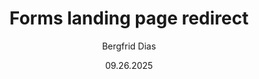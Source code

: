 ﻿---
title: Forms landing page redirect
author: Bergfrid Dias
date: 09.26.2025
redirect_url: https://docs.superoffice.com/en/marketing/forms/learn/index.html
---
